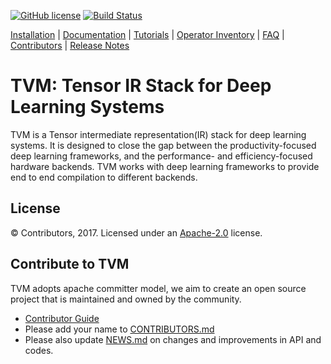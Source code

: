 [![GitHub license](http://dmlc.github.io/img/apache2.svg)](./LICENSE)
[![Build Status](http://mode-gpu.cs.washington.edu:8080/buildStatus/icon?job=dmlc/tvm/master)](http://mode-gpu.cs.washington.edu:8080/job/dmlc/job/tvm/job/master/)

[Installation](docs/how_to/install.md) |
[Documentation](http://docs.tvmlang.org) |
[Tutorials](http://tutorials.tvmlang.org) |
[Operator Inventory](topi) |
[FAQ](docs/faq.md) |
[Contributors](CONTRIBUTORS.md) |
[Release Notes](NEWS.md)

TVM: Tensor IR Stack for Deep Learning Systems
==============================================
TVM is a Tensor intermediate representation(IR) stack for deep learning systems. It is designed to close the gap between the
productivity-focused deep learning frameworks, and the performance- and efficiency-focused hardware backends.
TVM works with deep learning frameworks to provide end to end compilation to different backends.

License
-------
© Contributors, 2017. Licensed under an [Apache-2.0](https://github.com/dmlc/tvm/blob/master/LICENSE) license.

Contribute to TVM
-----------------
TVM adopts apache committer model, we aim to create an open source project that is maintained and owned by the community.

- [Contributor Guide](docs/how_to/contribute.md)
- Please add your name to [CONTRIBUTORS.md](CONTRIBUTORS.md)
- Please also update [NEWS.md](NEWS.md) on changes and improvements in API and codes.
